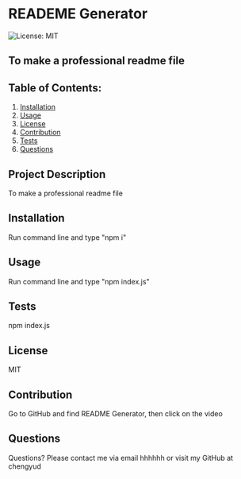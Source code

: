 
  # READEME Generator

  ![License: MIT](https://img.shields.io/badge/License-MIT-blue)

  ## To make a professional readme file

  ## Table of Contents:
  1. [Installation](#installation)
  2. [Usage](#usage)
  3. [License](#license)
  4. [Contribution](#contribution)
  5. [Tests](#tests)
  6. [Questions](#questions)

  ## Project Description
  To make a professional readme file

  ## Installation
  Run command line and type "npm i"

  ## Usage
  Run command line and type "npm index.js"

  ## Tests
  npm index.js

  ## License
  MIT

  ## Contribution
  Go to GitHub and find README Generator, then click on the video

  ## Questions
  Questions? Please contact me via email hhhhhh or visit my GitHub at chengyud

